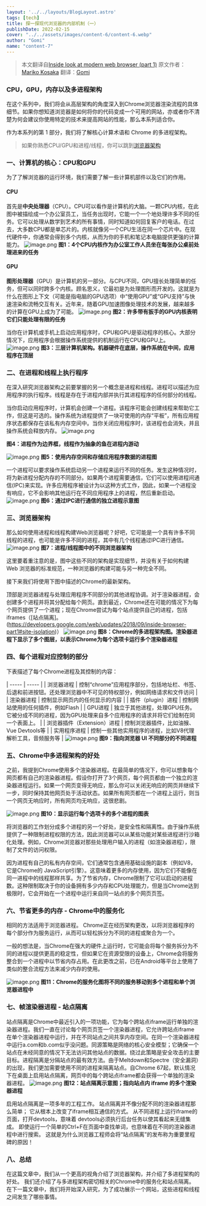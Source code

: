 ```yaml
---
layout: '../../layouts/BlogLayout.astro'
tags: [tech]
title: 探一探现代浏览器的内部机制（一）
publishDate: 2022-02-15
cover: "../../assets/images/content-6/content-6.webp"
author: "Gomi"
name: "content-7"
---
```

>  本文翻译自[Inside look at modern web browser (part 1)](https://developers.google.com/web/updates/2018/09/inside-browser-part1)
原文作者：[Mariko Kosaka](https://developers.google.com/web/resources/contributors/kosamari)
翻译：[Gomi](https://gomi.site/#/)

### CPU，GPU，内存以及多进程架构
在这个系列中，我们将会从高层架构的角度深入到Chrome浏览器渲染流程的具体细节。如果你想知道浏览器是如何将你的代码变成一个可用的网站，亦或者你不清楚为何会建议你使用特定的技术来提高网站的性能，那么本系列适合你。

作为本系列的第 1 部分，我们将了解核心计算术语和 Chrome 的多进程架构。
> 如果你熟悉CPU/GPU和进程/线程，你可以跳到[浏览器架构](https://developers.google.com/web/updates/2018/09/inside-browser-part1#browser-architecture)

### 一、计算机的核心：CPU和GPU
为了了解浏览器的运行环境，我们需要了解一些计算机部件以及它们的作用。

#### CPU
首先是**中央处理器**（CPU）。CPU可以看作是计算机的大脑。一颗CPU内核，在此图中被描绘成一个办公室员工，当任务出现时，它能一个一个地处理许多不同的任务。它可以处理从数学到艺术的所有事情，同时知道如何回复客户的电话。在过去，大多数CPU都是单芯片的。内核就像另一个CPU生活在同一个芯片中。在现代硬件中，你通常会得到多个内核，从而为你的手机和笔记本电脑提供更强的计算能力。
![image.png](../../assets/images/content-6/content-6-1.webp)
**图1：4个CPU内核作为办公室工作人员坐在每张办公桌前处理进来的任务**

#### GPU
**图形处理器**（GPU）是计算机的另一部分。与CPU不同，GPU擅长处理简单的任务，但可以同时跨多个内核。顾名思义，它最初是为处理图形而开发的。这就是为什么在图形上下文（可能是指电脑的GPU选项）中“使用GPU”或“GPU支持”与快速渲染和流畅交互有关。近年来，随着GPU加速图像处理技术的发展，越来越多的计算在GPU上成为了可能。
![image.png](../../assets/images/content-6/content-6-2.webp)
**图2：许多带有扳手的GPU内核表明它们只能处理有限的任务**

当你在计算机或手机上启动应用程序时，CPU和GPU是驱动程序的核心。大部分情况下，应用程序会根据操作系统提供的机制运行在CPU和GPU上。
![image.png](../../assets/images/content-6/content-6-3.webp)
**图3：三层计算机架构。机器硬件在底层，操作系统在中间，应用程序在顶层**

### 二、在进程和线程上执行程序
在深入研究浏览器架构之前要掌握的另一个概念是进程和线程。进程可以描述为应用程序的执行程序。线程是存在于进程内部并执行其进程程序的任何部分的线程。

当你启动应用程序时，计算机会创建一个进程。该程序可能会创建线程来帮助它工作，但这是可选的。操作系统为进程提供了一块可使用的内存“平板”，所有应用程序状态都保存在该私有内存空间中。当你关闭应用程序时，该进程也会消失，并且操作系统会释放内存。
![image.png](../../assets/images/content-6/content-6-4.webp)

**图4：进程作为边界框，线程作为抽象的鱼在进程内游动**

![image.png](../../assets/images/content-6/content-6-5.webp)
**图5：使用内存空间和存储应用程序数据的进程图**

一个进程可以要求操作系统启动另一个进程来运行不同的任务。发生这种情况时，将为新进程分配内存的不同部分。如果两个进程需要通信，它们可以使用进程间通信(IPC)来实现。许多应用程序被设计为以这种方式工作，因此，如果一个进程没有响应，它不会影响其他运行在不同应用程序上的进程，然后重新启动。
![image.png](../../assets/images/content-6/content-6-6.webp)
**图6：通过IPC进行通信的独立进程示意图**

### 三、浏览器架构
那么如何使用进程和线程构建Web浏览器呢？好吧，它可能是一个具有许多不同线程的进程，也可能是许多不同的进程，其中有几个线程通过IPC进行通信。
![image.png](../../assets/images/content-6/content-6-7.webp)
**图7：进程/线程图中的不同浏览器架构**

这里要着重注意的是，图中这些不同的架构是实现细节，并没有关于如何构建 Web 浏览器的标准规范，一种浏览器的构建可能与另一种完全不同。

接下来我们将使用下图中描述的Chrome的最新架构。

顶部是浏览器进程与处理应用程序不同部分的其他进程协调。对于渲染器进程，会创建多个进程并将其分配给每个网页。直到最近，Chrome还在可能的情况下为每个网页提供了一个进程；现在Chrome尝试为每个站点提供自己的进程，包括iframes（[站点隔离]。(https://developers.google.com/web/updates/2018/09/inside-browser-part1#site-isolation)）
![image.png](../../assets/images/content-6/content-6-8.webp)
**图8：Chrome的多进程架构图。渲染器进程下显示了多个图层，以表示Chrome为每个选项卡运行多个渲染器进程**

### 四、每个进程对应控制的部分
下表描述了每个Chrome进程及其控制的内容：

| ----- | ----- |
| 浏览器进程 | 控制“chrome”应用程序部分，包括地址栏、书签、后退和前进按钮。还处理浏览器中不可见的特权部分，例如网络请求和文件访问 |
| 渲染器进程 | 控制显示网页内的任何显示的内容 |
| 插件（plugin）进程 | 控制网站使用的任何插件，例如Flash |
| GPU进程 | 独立于其他进程，处理GPU任务。它被分成不同的进程，因为GPU处理来自多个应用程序的请求并将它们绘制在同一个表面上。 |
| 浏览器插件（Extension）进程 | 控制浏览器插件，比如油猴、Vue Devtools等 |
| 实用程序进程 | 控制一些其他实用程序的进程，比如V8代理解析工具，音频服务等 |
![image.png](../../assets/images/content-6/content-6-9.webp)
**图9：指向浏览器 UI 不同部分的不同进程**

### 五、Chrome中多进程架构的好处
之前，我提到Chrome使用多个渲染器进程。在最简单的情况下，你可以想象每个网页都有自己的渲染器进程。假设你打开了3个网页，每个网页都由一个独立的渲染器进程运行。如果一个网页变得无响应，那么你可以关闭无响应的网页并继续下一步，同时保持其他网页处于活动状态。如果所有网页都在一个进程上运行，则当一个网页无响应时，所有网页均无响应，这很悲剧。

![image.png](../../assets/images/content-6/content-6-10.webp)
**图10：显示运行每个选项卡的多个进程的图表**

将浏览器的工作划分成多个进程的另一个好处，是安全性和隔离性。由于操作系统提供了一种限制进程权限的方法，因此浏览器可以从某些功能对某些进程进行沙箱化处理。例如，Chrome浏览器对那些处理用户输入的进程（如渲染器进程），限制了文件的访问权限。

因为进程有自己的私有内存空间，它们通常包含通用基础设施的副本（例如V8，它是Chrome的 JavaScript引擎）。这意味着更多的内存使用，因为它们不能像在同一进程中的线程那样共享。为了节省内存，Chrome限制了它可以启动的进程数。这种限制取决于你的设备拥有多少内存和CPU处理能力，但是当Chrome达到极限时，它会开始在一个进程中运行来自同一站点的多个网页页签。

### 六、节省更多的内存 - Chrome中的服务化
相同的方法适用于浏览器进程。 Chrome正在经历架构更改，以将浏览器程序的每个部分作为服务运行，从而可以轻松拆分为不同的进程或聚合为一个。

一般的想法是，当Chrome在强大的硬件上运行时，它可能会将每个服务拆分为不同的进程以提供更高的稳定性，但如果它在资源受限的设备上，Chrome会将服务整合到一个进程中以节省内存占用。在此更改之前，已在Android等平台上使用了类似的整合流程方法来减少内存的使用。

![image.png](../../assets/images/content-6/content-6-11.webp)
**图11：Chrome的服务化图将不同的服务移动到多个进程和单个浏览器进程中**

### 七、帧渲染器进程 - 站点隔离
站点隔离是Chrome中最近引入的一项功能，它为每个跨站点iframe运行单独的渲染器进程。我们一直在讨论每个网页页签一个渲染器进程，它允许跨站点iframe在单个渲染器进程中运行，并在不同站点之间共享内存空间。在同一个渲染器进程中运行a.com和b.com似乎没问题。同源策略是网络的核心安全模型；它确保一个站点在未经同意的情况下无法访问其他站点的数据。绕过此策略是安全攻击的主要目标。进程隔离是分隔站点的最有效方法。由于Meltdown和Spectre（安全漏洞）的出现，我们更加需要使用不同的进程来隔离站点。自Chrome 67起，默认情况下在桌面上启用站点隔离，网页中的每个跨站点iframe都会获得一个单独的渲染器进程。
![image.png](../../assets/images/content-6/content-6-12.webp)
**图12：站点隔离示意图；指向站点内 iframe 的多个渲染器进程**

启用站点隔离是一项多年的工程工作。 站点隔离并不像分配不同的渲染器进程那么简单； 它从根本上改变了iframe相互通信的方式。 从不同进程上运行iframe的页面，打开devtools，意味着 devtools必须执行后台任务以使其看起来无缝集成。 即使运行一个简单的Ctrl+F在页面中查找单词，也意味着在不同的渲染器进程中进行搜索。 这就是为什么浏览器工程师会将“站点隔离”的发布称为重要里程碑的原因！

### 八、总结
在这篇文章中，我们从一个更高的视角介绍了浏览器架构，并介绍了多进程架构的好处。 我们还介绍了与多进程架构密切相关的Chrome中的服务化和站点隔离。 在下一篇文章中，我们将开始深入研究，为了成功展示一个网站，这些进程和线程之间发生了哪些事情。